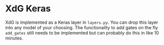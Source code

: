 # XdG Keras

XdG is implemented as a Keras layer in `layers.py`. You can drop this layer into any model of your choosing. The functionality to add gates on the fly `add_gates` still needs to be implemented but can probably do this in like 10 minutes.
